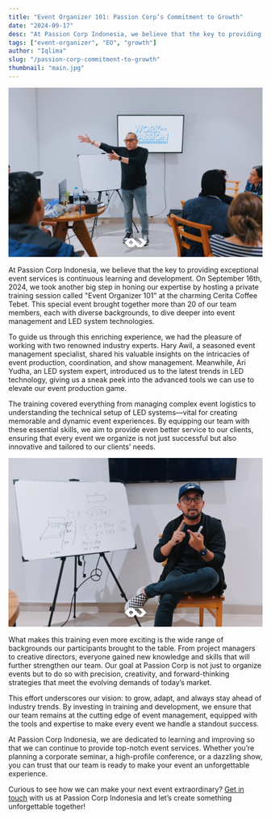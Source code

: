 ```yaml
---
title: "Event Organizer 101: Passion Corp’s Commitment to Growth"
date: "2024-09-17"
desc: "At Passion Corp Indonesia, we believe that the key to providing exceptional event services is continuous learning and development."
tags: ["event-organizer", "EO", "growth"]
author: "Iqlima"
slug: "/passion-corp-commitment-to-growth"
thumbnail: "main.jpg"
---
```


![Event 101](./growth1.jpg)

At Passion Corp Indonesia, we believe that the key to providing exceptional event services is continuous learning and development. On September 16th, 2024, we took another big step in honing our expertise by hosting a private training session called "Event Organizer 101" at the charming Cerita Coffee Tebet. This special event brought together more than 20 of our team members, each with diverse backgrounds, to dive deeper into event management and LED system technologies.

To guide us through this enriching experience, we had the pleasure of working with two renowned industry experts. Hary Awil, a seasoned event management specialist, shared his valuable insights on the intricacies of event production, coordination, and show management. Meanwhile, Ari Yudha, an LED system expert, introduced us to the latest trends in LED technology, giving us a sneak peek into the advanced tools we can use to elevate our event production game.

The training covered everything from managing complex event logistics to understanding the technical setup of LED systems—vital for creating memorable and dynamic event experiences. By equipping our team with these essential skills, we aim to provide even better service to our clients, ensuring that every event we organize is not just successful but also innovative and tailored to our clients’ needs.

![Event 101](./growth2.jpg)

What makes this training even more exciting is the wide range of backgrounds our participants brought to the table. From project managers to creative directors, everyone gained new knowledge and skills that will further strengthen our team. Our goal at Passion Corp is not just to organize events but to do so with precision, creativity, and forward-thinking strategies that meet the evolving demands of today’s market.

This effort underscores our vision: to grow, adapt, and always stay ahead of industry trends. By investing in training and development, we ensure that our team remains at the cutting edge of event management, equipped with the tools and expertise to make every event we handle a standout success.

At Passion Corp Indonesia, we are dedicated to learning and improving so that we can continue to provide top-notch event services. Whether you’re planning a corporate seminar, a high-profile conference, or a dazzling show, you can trust that our team is ready to make your event an unforgettable experience.

Curious to see how we can make your next event extraordinary? [Get in touch](https://passioncorp.id/kontakWA?redirect=https%3A%2F%2Fwa.me%2F6282311000310%3Ftext%3DHi%252C%2520Passion%2520Corp%2520Indonesia%252C%2520I%2520know%2520you%2520from%2520website%2520https%253A%252F%252Fpassioncorp.id%252F%2520%25E2%2580%259Cfree%2520consultation%25E2%2580%259D) with us at Passion Corp Indonesia and let’s create something unforgettable together!
